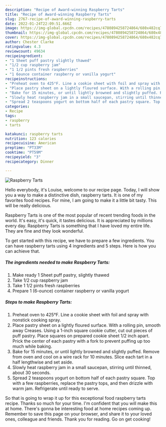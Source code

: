 ```yaml
---
description: "Recipe of Award-winning Raspberry Tarts"
title: "Recipe of Award-winning Raspberry Tarts"
slug: 2767-recipe-of-award-winning-raspberry-tarts
date: 2022-01-24T22:09:51.666Z
image: https://img-global.cpcdn.com/recipes/4780894258724864/680x482cq70/raspberry-tarts-recipe-main-photo.jpg
thumbnail: https://img-global.cpcdn.com/recipes/4780894258724864/680x482cq70/raspberry-tarts-recipe-main-photo.jpg
cover: https://img-global.cpcdn.com/recipes/4780894258724864/680x482cq70/raspberry-tarts-recipe-main-photo.jpg
author: Chester Clarke
ratingvalue: 4.3
reviewcount: 49634
recipeingredient:
- "1 Sheet puff pastry slightly thawed"
- "1/2 cup raspberry jam"
- "1 1/2 pints fresh raspberries"
- "1 6ounce container raspberry or vanilla yogurt"
recipeinstructions:
- "Preheat oven to 425°F. Line a cookie sheet with foil and spray with nonstick cooking spray."
- "Place pastry sheet on a lightly floured surface. With a rolling pin, smooth away   Creases. Using a 1-inch square cookie cutter, cut out pieces of puff pastry. Place squares on prepared cookie sheet 1/2 inch apart. Prick the center of each pastry with a fork to prevent puffing up too much while baking."
- "Bake for 15 minutes, or until lightly browned and slightly puffed. Remove from oven and cool on a wire rack for 10 minutes. Slice each tart in a half lengthwise and set aside."
- "Slowly heat raspberry jam in a small saucepan, stirring until thinned, about 30 seconds."
- "Spread 2 teaspoons yogurt on bottom half of each pastry square. Top with a few raspberries, replace the pastry tops, and then drizzle with warm jam. Refrigerate until ready to serve."
categories:
- Recipe
tags:
- raspberry
- tarts

katakunci: raspberry tarts 
nutrition: 123 calories
recipecuisine: American
preptime: "PT33M"
cooktime: "PT59M"
recipeyield: "3"
recipecategory: Dinner

---
```



![Raspberry Tarts](https://img-global.cpcdn.com/recipes/4780894258724864/680x482cq70/raspberry-tarts-recipe-main-photo.jpg)

Hello everybody, it's Louise, welcome to our recipe page. Today, I will show you a way to make a distinctive dish, raspberry tarts. It is one of my favorites food recipes. For mine, I am going to make it a little bit tasty. This will be really delicious.



Raspberry Tarts is one of the most popular of recent trending foods in the world. It's easy, it's quick, it tastes delicious. It is appreciated by millions every day. Raspberry Tarts is something that I have loved my entire life. They are fine and they look wonderful.


To get started with this recipe, we have to prepare a few ingredients. You can have raspberry tarts using 4 ingredients and 5 steps. Here is how you can achieve that.

<!--inarticleads1-->

##### The ingredients needed to make Raspberry Tarts:

1. Make ready 1 Sheet puff pastry, slightly thawed
1. Take 1/2 cup raspberry jam
1. Take 1 1/2 pints fresh raspberries
1. Prepare 1 (6-ounce) container raspberry or vanilla yogurt




<!--inarticleads2-->

##### Steps to make Raspberry Tarts:

1. Preheat oven to 425°F. Line a cookie sheet with foil and spray with nonstick cooking spray.
1. Place pastry sheet on a lightly floured surface. With a rolling pin, smooth away   Creases. Using a 1-inch square cookie cutter, cut out pieces of puff pastry. Place squares on prepared cookie sheet 1/2 inch apart. Prick the center of each pastry with a fork to prevent puffing up too much while baking.
1. Bake for 15 minutes, or until lightly browned and slightly puffed. Remove from oven and cool on a wire rack for 10 minutes. Slice each tart in a half lengthwise and set aside.
1. Slowly heat raspberry jam in a small saucepan, stirring until thinned, about 30 seconds.
1. Spread 2 teaspoons yogurt on bottom half of each pastry square. Top with a few raspberries, replace the pastry tops, and then drizzle with warm jam. Refrigerate until ready to serve.




So that is going to wrap it up for this exceptional food raspberry tarts recipe. Thanks so much for your time. I'm confident that you will make this at home. There's gonna be interesting food at home recipes coming up. Remember to save this page on your browser, and share it to your loved ones, colleague and friends. Thank you for reading. Go on get cooking!
